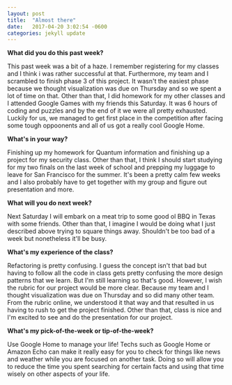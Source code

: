 ```yaml
---
layout: post
title:  "Almost there"
date:   2017-04-20 3:02:54 -0600
categories: jekyll update
---
```

**What did you do this past week?**

This past week was a bit of a haze. I remember registering for my classes and I think i was rather successful at that. Furthermore, my team and I scrambled to finish phase 3 of this project. It wasn't the easiest phase because we thought visualization was due on Thursday and so we spent a lot of time on that. Other than that, I did homework for my other classes and I attended Google Games with my friends this Saturday. It was 6 hours of coding and puzzles and by the end of it we were all pretty exhausted. Luckily for us, we managed to get first place in the competition after facing some tough oppoonents and all of us got a really cool Google Home.

**What's in your way?**

Finishing up my homework for Quantum information and finishing up a project for my security class. Other than that, I think I should start studying for my two finals on the last week of school and prepping my luggage to leave for San Francisco for the summer. It's been a pretty calm few weeks and I also probably have to get together with my group and figure out presentation and more.

**What will you do next week?**

Next Saturday I will embark on a meat trip to some good ol BBQ in Texas with some friends. Other than that, I imagine I would be doing what I just described above trying to square things away. Shouldn't be too bad of a week but nonetheless it'll be busy.

**What's my experience of the class?**

Refactoring is pretty confusing. I guess the concept isn't that bad but having to follow all the code in class gets pretty confusing the more design patterns that we learn. But I'm still learning so that's good. However, I wish the rubric for our project would be more clear. Because my team and I thought visualization was due on Thursday and so did many other team. From the rubric online, we understood it that way and that resulted in us having to rush to get the project finished. Other than that, class is nice and I'm excited to see and do the presentation for our project.

**What's my pick-of-the-week or tip-of-the-week?**

Use Google Home to manage your life! Techs such as Google Home or Amazon Echo can make it really easy for you to check for things like news and weather while you are focused on another task. Doing so will allow you to reduce the time you spent searching for certain facts and using that time wisely on other aspects of your life.
